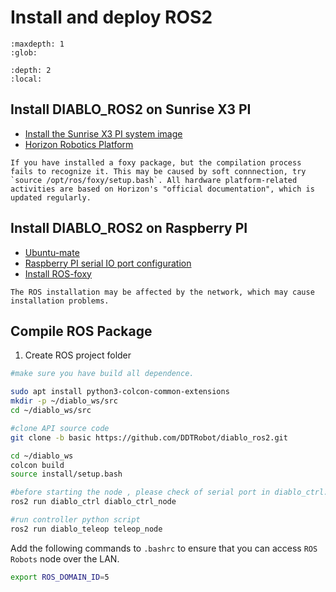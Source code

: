 # Install and deploy ROS2

```{toctree}
:maxdepth: 1
:glob:
```

```{contents} Contents
:depth: 2
:local:
```

## Install DIABLO_ROS2 on Sunrise X3 PI

- [Install the Sunrise X3 PI system image](https://developer.horizon.ai/resource)
- [Horizon Robotics Platform](https://developer.horizon.ai/api/v1/fileData/TogetherROS/index.html)

```{tip}
If you have installed a foxy package, but the compilation process fails to recognize it. This may be caused by soft connnection, try `source /opt/ros/foxy/setup.bash`. All hardware platform-related activities are based on Horizon's "official documentation", which is updated regularly.
```

## Install DIABLO_ROS2 on Raspberry PI

- [Ubuntu-mate](https://ubuntu-mate.org/download/arm64/jammy/)
- [Raspberry PI serial IO port configuration](./installing-sdk-on-pi)
- [Install ROS-foxy](https://docs.ros.org/en/foxy/Installation/Ubuntu-Install-Debians.html)

```{warning}
The ROS installation may be affected by the network, which may cause installation problems.
```

## Compile ROS Package

1. Create ROS project folder

```bash
#make sure you have build all dependence.

sudo apt install python3-colcon-common-extensions
mkdir -p ~/diablo_ws/src
cd ~/diablo_ws/src

#clone API source code
git clone -b basic https://github.com/DDTRobot/diablo_ros2.git

cd ~/diablo_ws
colcon build
source install/setup.bash

#before starting the node , please check of serial port in diablo_ctrl.cpp is correct.
ros2 run diablo_ctrl diablo_ctrl_node

#run controller python script
ros2 run diablo_teleop teleop_node 
```

Add the following commands to `.bashrc` to ensure that you can access `ROS Robots` node over the LAN.

```bash
export ROS_DOMAIN_ID=5 
```